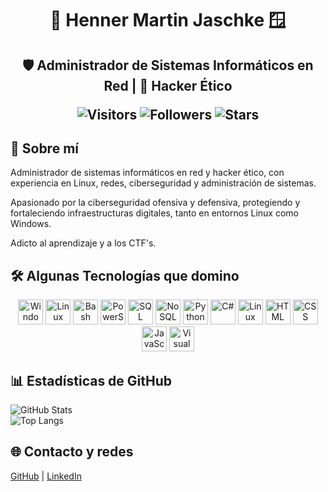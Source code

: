 <h1 align="center">🐧 Henner Martin Jaschke 🪟</h1>

<h2 align="center">🛡️ Administrador de Sistemas Informáticos en Red | 🥷 Hacker Ético <br>

![Visitors](https://komarev.com/ghpvc/?username=Henner13&color=green)
![Followers](https://img.shields.io/github/followers/Henner13?label=Seguidores)
![Stars](https://img.shields.io/github/stars/Henner13?label=Estrellas)

## 🧠 Sobre mí

Administrador de sistemas informáticos en red y hacker ético, con experiencia en Linux, redes, ciberseguridad y administración de sistemas.

Apasionado por la ciberseguridad ofensiva y defensiva, protegiendo y fortaleciendo infraestructuras digitales, tanto en entornos Linux como Windows.

Adicto al aprendizaje y a los CTF's.



## 🛠️ Algunas Tecnologías que domino

<p align="center">
  <img src="https://cdn.jsdelivr.net/gh/devicons/devicon/icons/windows8/windows8-original.svg" width="40" alt="Windows" />
  <img src="https://cdn.jsdelivr.net/gh/devicons/devicon/icons/linux/linux-original.svg" width="40" alt="Linux" />
  <img src="https://cdn.jsdelivr.net/gh/devicons/devicon/icons/bash/bash-original.svg" width="40" alt="Bash" />
  <img src="https://cdn.jsdelivr.net/gh/devicons/devicon/icons/powershell/powershell-original.svg" width="40" alt="PowerShell" />
  <img src="https://cdn.jsdelivr.net/gh/devicons/devicon/icons/mysql/mysql-original.svg" width="40" alt="SQL" />
  <img src="https://cdn.jsdelivr.net/gh/devicons/devicon/icons/mongodb/mongodb-original.svg" width="40" alt="NoSQL" />
  <img src="https://cdn.jsdelivr.net/gh/devicons/devicon/icons/python/python-original.svg" width="40" alt="Python" />
  <img src="https://cdn.jsdelivr.net/gh/devicons/devicon/icons/csharp/csharp-original.svg" width="40" alt="C#" />
  <img src="https://upload.wikimedia.org/wikipedia/commons/3/3f/Linux_Mint_logo_without_wordmark.svg" width="40" alt="Linux Mint" />
  <img src="https://cdn.jsdelivr.net/gh/devicons/devicon/icons/html5/html5-original.svg" width="40" alt="HTML" />
  <img src="https://cdn.jsdelivr.net/gh/devicons/devicon/icons/css3/css3-original.svg" width="40" alt="CSS" />
  <img src="https://cdn.jsdelivr.net/gh/devicons/devicon/icons/javascript/javascript-original.svg" width="40" alt="JavaScript" />
  <img src="https://cdn.jsdelivr.net/gh/devicons/devicon/icons/vscode/vscode-original.svg" width="40" alt="Visual Studio Code" />
</p>



## 📊 Estadísticas de GitHub

![GitHub Stats](https://github-readme-stats.vercel.app/api?username=Henner13&show_icons=true&theme=radical)  
![Top Langs](https://github-readme-stats.vercel.app/api/top-langs/?username=Henner13&layout=compact)

## 🌐 Contacto y redes

[GitHub](https://github.com/Henner13) | [LinkedIn](https://www.linkedin.com/in/henner-martin-jaschke)
